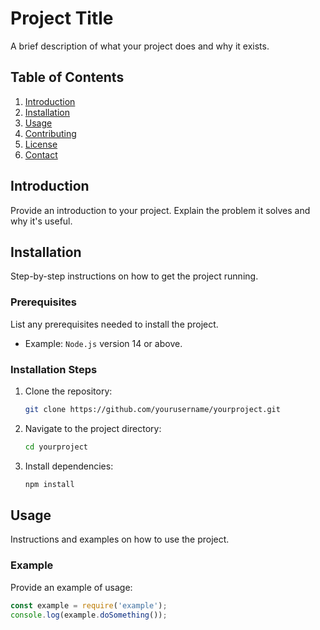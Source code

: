 # Project Title
A brief description of what your project does and why it exists.

## Table of Contents
1. [Introduction](#introduction)
2. [Installation](#installation)
3. [Usage](#usage)
4. [Contributing](#contributing)
5. [License](#license)
6. [Contact](#contact)

## Introduction
Provide an introduction to your project. Explain the problem it solves and why it's useful.

## Installation
Step-by-step instructions on how to get the project running.

### Prerequisites
List any prerequisites needed to install the project.
- Example: `Node.js` version 14 or above.

### Installation Steps
1. Clone the repository:
    ```bash
    git clone https://github.com/yourusername/yourproject.git
    ```
2. Navigate to the project directory:
    ```bash
    cd yourproject
    ```
3. Install dependencies:
    ```bash
    npm install
    ```

## Usage
Instructions and examples on how to use the project.

### Example
Provide an example of usage:
```javascript
const example = require('example');
console.log(example.doSomething());

